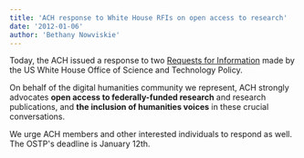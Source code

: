 ```yaml
---
title: 'ACH response to White House RFIs on open access to research'
date: '2012-01-06'
author: 'Bethany Nowviskie'
---
```

Today, the ACH issued a response to two [Requests for Information](http://www.whitehouse.gov/blog/2011/11/07/request-information-public-access-digital-data-and-scientific-publications) made by the US White House Office of Science and Technology Policy.

On behalf of the digital humanities community we represent, ACH strongly advocates **open access to federally-funded research** and research publications, and **the inclusion of humanities voices** in these crucial conversations.

We urge ACH members and other interested individuals to respond as well. The OSTP's deadline is January 12th.